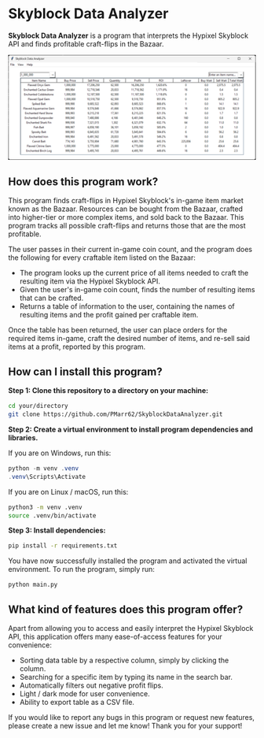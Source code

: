 # Skyblock Data Analyzer

**Skyblock Data Analyzer** is a program that interprets the Hypixel Skyblock API and finds profitable craft-flips in the Bazaar.

![Demo image of Skyblock Data Analyzer](resources/sda_demo.png?raw=true)

## How does this program work?

This program finds craft-flips in Hypixel Skyblock's in-game item market known as the Bazaar. Resources can be bought from the Bazaar, crafted into higher-tier or more complex items, and sold back to the Bazaar. This program tracks all possible craft-flips and returns those that are the most profitable.

The user passes in their current in-game coin count, and the program does the following for every craftable item listed on the Bazaar:

- The program looks up the current price of all items needed to craft the resulting item via the Hypixel Skyblock API.
- Given the user's in-game coin count, finds the number of resulting items that can be crafted.
- Returns a table of information to the user, containing the names of resulting items and the profit gained per craftable item.

Once the table has been returned, the user can place orders for the required items in-game, craft the desired number of items, and re-sell said items at a profit, reported by this program.

## How can I install this program?

**Step 1: Clone this repository to a directory on your machine:**

``` bash
cd your/directory
git clone https://github.com/PMarr62/SkyblockDataAnalyzer.git
``` 

**Step 2: Create a virtual environment to install program dependencies and libraries.**

If you are on Windows, run this:

```powershell
python -m venv .venv
.venv\Scripts\Activate
```

If you are on Linux / macOS, run this:

```bash
python3 -m venv .venv
source .venv/bin/activate
```

**Step 3: Install dependencies:**

```bash
pip install -r requirements.txt
```

You have now successfully installed the program and activated the virtual environment. To run the program, simply run:

```bash
python main.py
```

## What kind of features does this program offer?

Apart from allowing you to access and easily interpret the Hypixel Skyblock API, this application offers many ease-of-access features for your convenience:

- Sorting data table by a respective column, simply by clicking the column.
- Searching for a specific item by typing its name in the search bar.
- Automatically filters out negative profit flips.
- Light / dark mode for user convenience.
- Ability to export table as a CSV file.

If you would like to report any bugs in this program or request new features, please create a new issue and let me know! Thank you for your support!